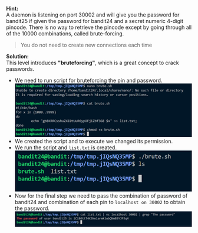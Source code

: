 **Hint:**<br>
A daemon is listening on port 30002 and will give you the password for bandit25 if given the password for bandit24 and a secret numeric 4-digit pincode. There is no way to retrieve the pincode except by going through all of the 10000 combinations, called brute-forcing.
> You do not need to create new connections each time

**Solution:**<br>
This level introduces **"bruteforcing"**, which is a great concept to crack passwords.
<br>
- We need to run script for bruteforcing the pin and password.
![alt text](image.png)
- We created the script and to execute we changed its permission.
- We run the script and ```list.txt``` is created.
![alt text](image-1.png)
- Now for the final step we need to pass the combination of password of bandit24 and combination of each pin to ```localhost on 30002``` to obtain the password.
![alt text](image-2.png)

